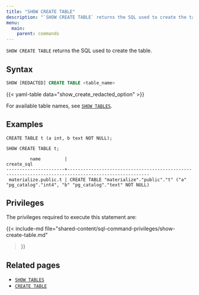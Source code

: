 ```yaml
---
title: "SHOW CREATE TABLE"
description: "`SHOW CREATE TABLE` returns the SQL used to create the table."
menu:
  main:
    parent: commands
---
```


`SHOW CREATE TABLE` returns the SQL used to create the table.

## Syntax

```sql
SHOW [REDACTED] CREATE TABLE <table_name>
```

{{< yaml-table data="show_create_redacted_option" >}}

For available table names, see [`SHOW TABLES`](/sql/show-tables).

## Examples

```mzsql
CREATE TABLE t (a int, b text NOT NULL);
```

```mzsql
SHOW CREATE TABLE t;
```
```nofmt
         name         |                                             create_sql
----------------------+-----------------------------------------------------------------------------------------------------
 materialize.public.t | CREATE TABLE "materialize"."public"."t" ("a" "pg_catalog"."int4", "b" "pg_catalog"."text" NOT NULL)
```

## Privileges

The privileges required to execute this statement are:

{{< include-md file="shared-content/sql-command-privileges/show-create-table.md"
>}}

## Related pages

- [`SHOW TABLES`](../show-tables)
- [`CREATE TABLE`](../create-table)
